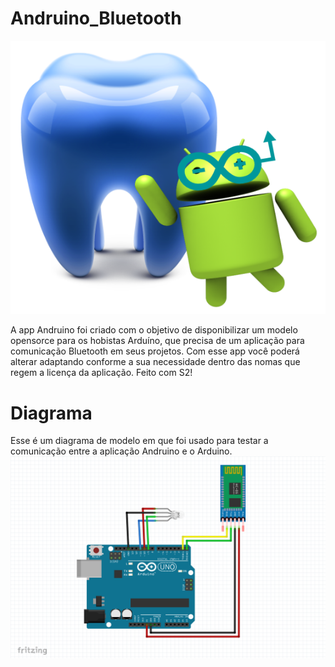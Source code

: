 # Andruino_Bluetooth

![](https://github.com/FranciscoSouza/Andruino_Bluetooth/blob/master/img/logo.png)

A app Andruino foi criado com o objetivo de disponibilizar um modelo opensorce para os hobistas Arduíno, que precisa de um aplicação para comunicação Bluetooth em seus projetos. Com esse app você poderá alterar adaptando conforme a sua necessidade dentro das nomas que regem a licença da aplicação. Feito com S2!

# Diagrama
Esse é um diagrama de modelo em que foi usado para testar a comunicação entre a aplicação Andruino e o Arduino.
![](https://github.com/FranciscoSouza/Andruino_Bluetooth/blob/master/img/andruino_bluetooth_fritzing.png)
